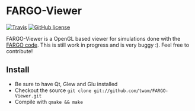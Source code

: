# FARGO-Viewer

[![Travis](http://img.shields.io/travis/twam/FARGO-Viewer/master.svg)](https://travis-ci.org/twam/FARGO-Viewer/)
[![GitHub license](https://img.shields.io/github/license/twam/FARGO-Viewer.svg)]()

FARGO-Viewer is a OpenGL based viewer for simulations done with the [FARGO code](http://fargo.in2p3.fr/). This is still work in progress and is very buggy :). Feel free to contribute!

## Install

* Be sure to have Qt, Glew and Glu installed
* Checkout the source `git clone git://github.com/twam/FARGO-Viewer.git`
* Compile with `qmake && make`
